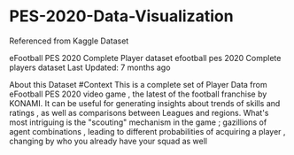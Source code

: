 # PES-2020-Data-Visualization
Referenced from Kaggle Dataset

eFootball PES 2020 Complete Player dataset
efootball pes 2020 Complete players dataset
Last Updated: 7 months ago

About this Dataset
#Context
This is a complete set of Player Data from eFootball PES 2020 video game , the latest of the football franchise by KONAMI. It can be useful for generating insights about trends of skills and ratings , as well as comparisons between Leagues and regions.
What's most intriguing is the "scouting" mechanism in the game ; gazillions of agent combinations , leading to different probabilities of acquiring a player , changing by who you already have your squad as well
